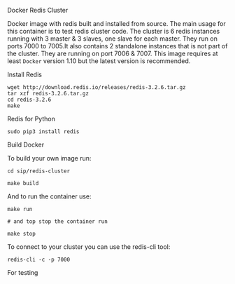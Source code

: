 Docker Redis Cluster

Docker image with redis built and installed from source. The main usage
for this container is to test redis cluster code. The cluster is 6 redis
instances running with 3 master & 3 slaves, one slave for each master.
They run on ports 7000 to 7005.It also contains 2 standalone instances
that is not part of the cluster. They are running on port 7006 & 7007.
This image requires at least `Docker` version 1.10 but the latest version is recommended.

Install Redis

    wget http://download.redis.io/releases/redis-3.2.6.tar.gz
    tar xzf redis-3.2.6.tar.gz
    cd redis-3.2.6
    make

Redis for Python

    sudo pip3 install redis

Build Docker

To build your own image run:

    cd sip/redis-cluster

    make build

And to run the container use:

    make run

    # and top stop the container run

    make stop

To connect to your cluster you can use the redis-cli tool:

    redis-cli -c -p 7000


For testing
